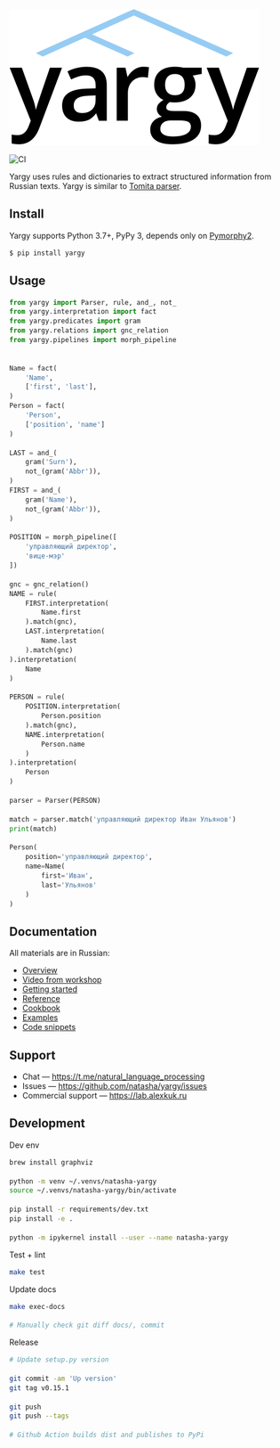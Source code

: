 <img src="https://github.com/natasha/natasha-logos/blob/master/yargy.svg">

![CI](https://github.com/natasha/yargy/actions/workflows/test.yml/badge.svg)

Yargy uses rules and dictionaries to extract structured information from Russian texts. Yargy is similar to <a href="https://yandex.ru/dev/tomita">Tomita parser</a>.

## Install

Yargy supports Python 3.7+, PyPy 3, depends only on <a href="http://github.com/pymorphy2/pymorphy2">Pymorphy2</a>.

```bash
$ pip install yargy
```

## Usage

```python
from yargy import Parser, rule, and_, not_
from yargy.interpretation import fact
from yargy.predicates import gram
from yargy.relations import gnc_relation
from yargy.pipelines import morph_pipeline


Name = fact(
    'Name',
    ['first', 'last'],
)
Person = fact(
    'Person',
    ['position', 'name']
)

LAST = and_(
    gram('Surn'),
    not_(gram('Abbr')),
)
FIRST = and_(
    gram('Name'),
    not_(gram('Abbr')),
)

POSITION = morph_pipeline([
    'управляющий директор',
    'вице-мэр'
])

gnc = gnc_relation()
NAME = rule(
    FIRST.interpretation(
        Name.first
    ).match(gnc),
    LAST.interpretation(
        Name.last
    ).match(gnc)
).interpretation(
    Name
)

PERSON = rule(
    POSITION.interpretation(
        Person.position
    ).match(gnc),
    NAME.interpretation(
        Person.name
    )
).interpretation(
    Person
)

parser = Parser(PERSON)

match = parser.match('управляющий директор Иван Ульянов')
print(match)

Person(
    position='управляющий директор',
    name=Name(
        first='Иван',
        last='Ульянов'
    )
)

```

## Documentation

All materials are in Russian:

* <a href="https://habr.com/ru/post/349864/">Overview</a>
* <a href="https://www.youtube.com/watch?v=NQxzx0qYgK8">Video from workshop</a>
* <a href="https://nbviewer.jupyter.org/github/natasha/yargy/blob/master/docs/index.ipynb">Getting started</a>
* <a href="https://nbviewer.jupyter.org/github/natasha/yargy/blob/master/docs/ref.ipynb">Reference</a>
* <a href="https://nbviewer.jupyter.org/github/natasha/yargy/blob/master/docs/cookbook.ipynb">Cookbook</a>
* <a href="https://github.com/natasha/yargy-examples">Examples</a>
* <a href="https://github.com/natasha/natasha-usage#yargy">Code snippets</a>

## Support

- Chat — https://t.me/natural_language_processing
- Issues — https://github.com/natasha/yargy/issues
- Commercial support — https://lab.alexkuk.ru

## Development

Dev env

```bash
brew install graphviz

python -m venv ~/.venvs/natasha-yargy
source ~/.venvs/natasha-yargy/bin/activate

pip install -r requirements/dev.txt
pip install -e .

python -m ipykernel install --user --name natasha-yargy
```

Test + lint

```bash
make test
```

Update docs

```bash
make exec-docs

# Manually check git diff docs/, commit
```

Release

```bash
# Update setup.py version

git commit -am 'Up version'
git tag v0.15.1

git push
git push --tags

# Github Action builds dist and publishes to PyPi
```
